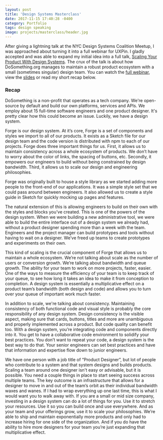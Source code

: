 ```yaml
---
layout: post
title: 'Design Systems Masterclass'
date: 2017-11-15 17:40:28 -0400
category: Portfolio
tags: design speaking
image: projects/masterclass/header.jpg
---
```


After giving a lightning talk at the NYC Design Systems Coalition Meetup, I was approached about turning it into a full webinar for UXPin. I gladly accepted and was able to expand my initial idea into a full talk, [Scaling Your Product With Design Systems](https://www.uxpin.com/studio/webinars/scaling-product-design-systems-2/). The crux of the talk is about how DoSomething.org manages to maintain a robust product ecosystem with a small (sometimes singular) design team. You can watch the [full webinar](https://www.uxpin.com/studio/webinars/scaling-product-design-systems-2/), view the [slides](https://speakerdeck.com/lkpttn/uxpin-scaling-your-product-with-design-systems) or read my short recap below.

### Recap

DoSomething is a non-profit that operates as a tech company. We're open-source by default and build our own platforms, services and APIs. We employ about 15 full-time software engineers and one product designer. It's pretty clear how this could become an issue. Luckily, we have a design system.

Forge is our design system. At it’s core, Forge is a set of components and styles we import to all of our products. It exists as a Sketch file for our design team and the code version is distributed with npm to each of our projects. Forge does three important things for us. First, it allows us to maintain consistency across a whole ecosystem of products. We don’t have to worry about the color of links, the spacing of buttons, etc. Secondly, it empowers our engineers to build without being constrained by design bandwidth. Third, it allows us to scale our design and engineering philosophies.

Forge was originally built to house a style library as we started adding more people to the front-end of our applications. It was a simple style set that we could pass around between engineers. It also allowed us to create a style guide in Sketch for quickly mocking up pages and features.

The natural extension of this is allowing engineers to build on their own with the styles and blocks you’ve created. This is one of the powers of the design system. When we were building a new administrative tool, we were able to build the entire interface out of a design system we already had, without a product designer spending more than a week with the team. Engineers and the project manager can build prototypes and tools without having to wait on a designer. We’ve freed up teams to create prototypes and experiments on their own.

This kind of scaling is the crucial component of Forge that allows us to maintain a whole ecosystem. We’re not talking about scale as the number of users or conversion growth. We’re talking about bandwidth and queue growth. The ability for your team to work on more projects, faster, easier. One of the ways to measure the efficiency of your team is to keep track of your queue, to see how long it takes an idea to make it from conception to completion. A design system is essentially a multiplicative effect on a product team’s bandwidth (both design and code) and allows you to turn over your queue of important work much faster.

In addition to scale, we're talking about consistency. Maintaining consistency of both functional code and visual style is probably the core responsibility of any design system. Design consistency is the visible aspect, making sure that cards, buttons, titles and more are unambiguous and properly implemented across a product. But code quality can benefit too. With a design system, you’re integrating code and components directly into it. You get to have a collaborative code environment to solidify your best practices. You don’t want to repeat your code, a design system is the best way to do that. Your senior engineers can set best practices and have that information and expertise flow down to junior engineers.

We have one person with a job title of “Product Designer”, but lot of people who contribute to a system and that system designs and builds products. Scaling a team around one designer isn't easy or advisable, but it is possible. You need a couple things in place to start seeing success across multiple teams. The key outcome is an infrastructure that allows for a designer to move in and out of the team’s orbit as their individual bandwidth waxes and wanes.
If I had to wrap everything up one last time, this is what I would want you to walk away with. If you are a small or mid size company, investing in a design system can do a lot of things for you. Use it to stretch your resources. Use it so you can build once and use everywhere. And as your team and your offerings grow, use it to scale your philosophies. We’re able to ship and maintain exponentially more products and only had to increase hiring for one side of the organization. And if you do have the ability to hire more designers for your team you’re just expanding that multiplicative effect.
